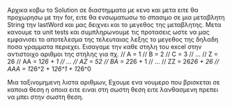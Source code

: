Αρχικα κοβω το Solution σε διαστημματα με κενο και μετα ειτε θα προχωρησω με την for, ειτε θα ενσωματωσω το σπασιμο σε μια μεταβλητη String την lastWord και μας δειχνει και το μεγεθος της μεταβλητης.
Μετα κανουμε τα unit tests και συμπληρωνουμε τις προτασεις ωστε να μας εμφανισει το αποτελεσμα της τελευταιας λεξης το μεγεθος της δηλαδη ποσα γραμματα περιεχει.
Εισαγαμε την καθε στηλη του excel στην αντιστοιχο αριθμοι της στηλης για πχ.
    // A = 1
		// B = 2
		// C = 3
		// ...
		// Z = 26
		// AA = 1*26 + 1
		// ...
		// AZ = 52
		// BA = 2*26 + 1
		// ...
		// ZZ = 26*26 + 26
		// AAA = 1*26^2 + 1*26^1 + 1*26^0

  Μια ταξινομημενη λιστα αριθμων, Εχουμε ενα νουμερο που βρισκεται σε καποια θεση η οποια ειτε ειναι στη σωστη θεση ειτε λανθασμενη πρεπει να μπει στην σωστη θεση.
